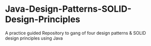 # Java-Design-Patterns-SOLID-Design-Principles
A practice guided Repository to gang of four design patterns &amp; SOLID design principles using Java
